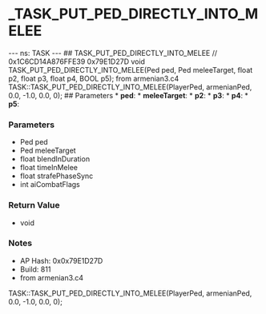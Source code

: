 # _TASK_PUT_PED_DIRECTLY_INTO_MELEE

--- ns: TASK --- ## TASK_PUT_PED_DIRECTLY_INTO_MELEE  // 0x1C6CD14A876FFE39 0x79E1D27D void TASK_PUT_PED_DIRECTLY_INTO_MELEE(Ped ped, Ped meleeTarget, float p2, float p3, float p4, BOOL p5);  from armenian3.c4 TASK::TASK_PUT_PED_DIRECTLY_INTO_MELEE(PlayerPed, armenianPed, 0.0, -1.0, 0.0, 0);  ## Parameters * **ped**: * **meleeTarget**: * **p2**: * **p3**: * **p4**: * **p5**:

### Parameters
* Ped ped
* Ped meleeTarget
* float blendInDuration
* float timeInMelee
* float strafePhaseSync
* int aiCombatFlags

### Return Value
* void

### Notes
* AP Hash: 0x0x79E1D27D
* Build: 811
* from armenian3.c4

TASK::TASK_PUT_PED_DIRECTLY_INTO_MELEE(PlayerPed, armenianPed, 0.0, -1.0, 0.0, 0);


